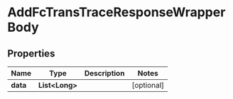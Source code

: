 

# AddFcTransTraceResponseWrapperBody


## Properties

Name | Type | Description | Notes
------------ | ------------- | ------------- | -------------
**data** | **List&lt;Long&gt;** |  |  [optional]



